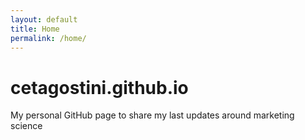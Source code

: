 ```yaml
---
layout: default
title: Home
permalink: /home/
---
```


# cetagostini.github.io
My personal GitHub page to share my last updates around marketing science
